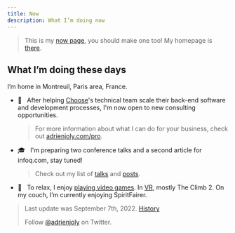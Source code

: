 ```yaml
---
title: Now
description: What I’m doing now
---
```


> This is my [now page](http://nownownow.com/about), you should make one too! My homepage is [there](/).

## What I’m doing these days

I’m home in Montreuil, Paris area, France.

- 💼  &nbsp; After helping [Choose](https://appchoose.io/)'s technical team scale their back-end software and development processes, I'm now open to new consulting opportunities.

  > For more information about what I can do for your business, check out [adrienjoly.com/pro](/pro).

- 🎓  &nbsp; I'm preparing two conference talks and a second article for infoq.com, stay tuned!

  > Check out my list of [talks](/talks) and [posts](/posts).

<!--

- 🌶  &nbsp; I’m exciting about the upcoming concerts we’re giving with "[Harissa](https://www.facebook.com/harissaquartet)" and "The Rag Dolls", the rock cover band I've recently joined!

  > Harissa‘s album, "[Radio Désert](https://harissa.bandcamp.com/album/radio-d-sert)", is available on most music platforms.

-->

- 👾  &nbsp; To relax, I enjoy [playing video games](https://ggapp.io/omikron). In [VR](/vr), mostly The Climb 2. On my couch, I’m currently enjoying SpiritFairer.

> Last update was September 7th, 2022. [History](https://github.com/adrienjoly/adrienjoly.github.com/commits/master/now)
>
> Follow [@adrienjoly](https://twitter.com/adrienjoly) on Twitter.
